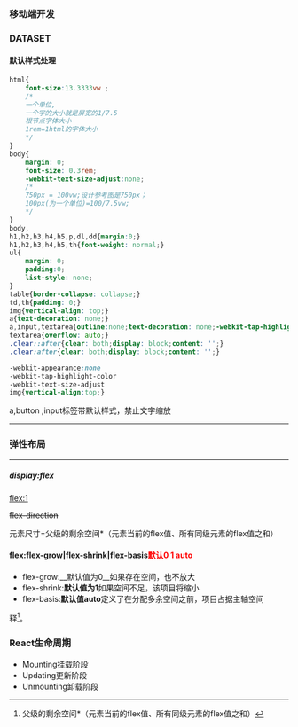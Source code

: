 ### 移动端开发

### DATASET



#### 默认样式处理

```css
html{
    font-size:13.3333vw ;
    /*
    一个单位,
    一个字的大小就是屏宽的1/7.5
    根节点字体大小
    1rem=1html的字体大小
    */
}
body{
    margin: 0;
    font-size: 0.3rem;
    -webkit-text-size-adjust:none;
    /*
    750px = 100vw;设计参考图是750px；
    100px(为一个单位)=100/7.5vw;
    */
}
body,
h1,h2,h3,h4,h5,p,dl,dd{margin:0;}
h1,h2,h3,h4,h5,th{font-weight: normal;}
ul{
    margin: 0;
    padding:0;
    list-style: none;
}
table{border-collapse: collapse;}
td,th{padding: 0;}
img{vertical-align: top;}
a{text-decoration: none;}
a,input,textarea{outline:none;text-decoration: none;-webkit-tap-highlight-color:rgba(0,0,0,0);-webkit-appearance:none};
textarea{overflow: auto;}
.clear::after{clear: both;display: block;content: '';}
.clear:after{clear: both;display: block;content: '';}
```



```css
-webkit-appearance:none  
-webkit-tap-highlight-color
-webkit-text-size-adjust
img{vertical-align:top;}
```
a,button ,input标签带默认样式，禁止文字缩放

----

### 弹性布局

****

##### display:flex

<u>flex:1</u>

~~flex-direction~~

元素尺寸=父级的剩余空间*（元素当前的flex值、所有同级元素的flex值之和）

#### **flex**:flex-grow|flex-shrink|flex-basis<font color=#f00>默认0 1 auto</font>  

* flex-grow:__默认值为0__如果存在空间，也不放大
* flex-shrink:**默认值为1**如果空间不足，该项目将缩小
* flex-basis:**默认值auto**定义了在分配多余空间之前，项目占据主轴空间

[^元素尺寸]:父级的剩余空间*（元素当前的flex值、所有同级元素的flex值之和）

释[^元素尺寸]。

### React生命周期

* Mounting挂载阶段
* Updating更新阶段
* Unmounting卸载阶段